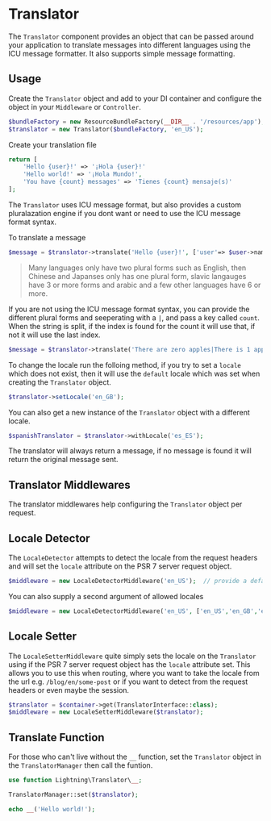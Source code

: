 # Translator

The `Translator` component provides an object that can be passed around your application to translate messages into different languages using the ICU message formatter. It also supports simple message formatting.

## Usage

Create the `Translator` object and add to your DI container and configure the object in your `Middleware` or `Controller`. 

```php
$bundleFactory = new ResourceBundleFactory(__DIR__ . '/resources/app'); 
$translator = new Translator($bundleFactory, 'en_US');
```

Create your translation file

```php
return [
    'Hello {user}!' => '¡Hola {user}!'
    'Hello world!' => '¡Hola Mundo!',
    'You have {count} messages' => 'Tienes {count} mensaje(s)'
];
```

The `Translator` uses ICU message format, but also provides a custom pluralazation engine if you dont want or need to use the ICU message format syntax.

To translate a message

```php
$message = $translator->translate('Hello {user}!', ['user'=> $user->name]); // Hallo Jim
```

> Many languages only have two plural forms such as English, then Chinese and Japanses only has one plural form, slavic langauges have 3 or more forms and arabic and a few other languages have 6 or more.

If you are not using the ICU message format syntax, you can provide the different plural forms and seeperating with a `|`, and pass a key called `count`. When the string is split, if the index is found for the count it will use that, if not it will use the last index. 

```php
$message = $translator->translate('There are zero apples|There is 1 apple|There are {count} apples', ['count'=> count($apples)]); 
```

To change the locale run the folloing method, if you try to set a `locale` which does not exist, then it will use the `default` locale which was set when creating the `Translator` object.

```php
$translator->setLocale('en_GB');
```

You can also get a new instance of the `Translator` object with a different locale.

```php
$spanishTranslator = $translator->withLocale('es_ES');
```

The translator will always return a message, if no message is found it will return the original message sent.

## Translator Middlewares

The translator middlewares help configuring the `Translator` object per request.

## Locale Detector

The `LocaleDetector` attempts to detect the locale from the request headers and will set the `locale` attribute on the PSR 7 server request object.

```php
$middleware = new LocaleDetectorMiddleware('en_US');  // provide a default locale
```

You can also supply a second argument of allowed locales

```php
$middleware = new LocaleDetectorMiddleware('en_US', ['en_US','en_GB','es_MX','es_ES']); 
```

## Locale Setter

The `LocaleSetterMiddleware` quite simply sets the locale on the `Translator` using if the PSR 7 server request object has the  `locale` attribute  set. This allows you to use this when routing, where you want to take the locale from the url e.g. `/blog/en/some-post` or if you want to detect from the request headers or even maybe the session.

```php
$translator = $container->get(TranslatorInterface::class);
$middleware = new LocaleSetterMiddleware($translator); 
```

## Translate Function

For those who can't live without the `__` function, set the `Translator` object in the `TranslatorManager` then call the funtion.

```php
use function Lightning\Translator\__;

TranslatorManager::set($translator);

echo __('Hello world!');
```